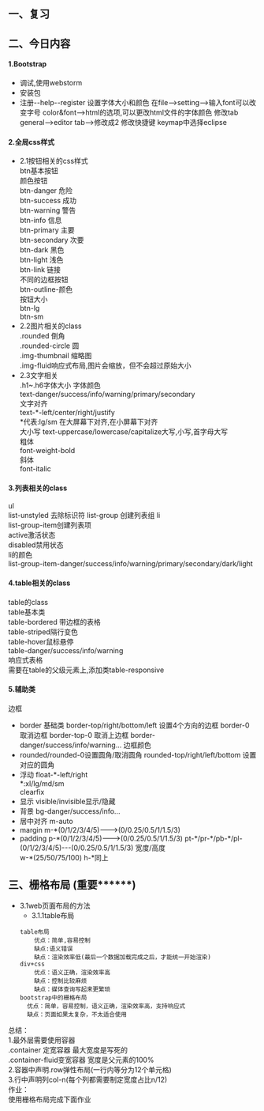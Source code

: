 ##  一、复习  
## 二、今日内容  
#### 1.Bootstrap  
+ 调试,使用webstorm
+ 安装包
+ 注册--help--register
设置字体大小和颜色
在file-->setting-->输入font可以改变字号
color&font-->html的选项,可以更改html文件的字体颜色
修改tab
general-->editor tab-->修改成2
修改快捷键
keymap中选择eclipse
#### 2.全局css样式  
+ 2.1按钮相关的css样式  
btn基本按钮  
颜色按钮  
btn-danger  危险    
btn-success  成功  
btn-warning  警告  
btn-info  信息  
btn-primary  主要  
btn-secondary  次要  
btn-dark  黑色  
btn-light  浅色  
btn-link 链接  
不同的边框按钮  
btn-outline-颜色  
按钮大小  
btn-lg  
btn-sm      
+ 2.2图片相关的class  
.rounded 倒角  
.rounded-circle 圆  
.img-thumbnail 缩略图  
.img-fluid响应式布局,图片会缩放，但不会超过原始大小  
+ 2.3文字相关    
.h1~.h6字体大小 
字体颜色  
text-danger/success/info/warning/primary/secondary  
文字对齐  
text-*-left/center/right/justify  
*代表:lg/sm 在大屏幕下对齐,在小屏幕下对齐  
大小写 
text-uppercase/lowercase/capitalize大写,小写,首字母大写  
粗体  
font-weight-bold  
斜体  
font-italic  
#### 3.列表相关的class   
ul   
list-unstyled  去除标识符
list-group 创建列表组 
li  
list-group-item创建列表项  
active激活状态  
disabled禁用状态  
li的颜色  
list-group-item-danger/success/info/warning/primary/secondary/dark/light  
#### 4.table相关的class      
table的class  
table基本类  
table-bordered 带边框的表格  
table-striped隔行变色  
table-hover鼠标悬停  
table-danger/success/info/warning  
响应式表格  
需要在table的父级元素上,添加类table-responsive   
#### 5.辅助类  
边框  
+ border 基础类
border-top/right/bottom/left  设置4个方向的边框
border-0  取消边框
border-top-0  取消上边框
border-danger/success/info/warning... 边框颜色  
+ rounded/rounded-0设置圆角/取消圆角
rounded-top/right/left/bottom 设置对应的圆角    
+ 浮动
float-*-left/right  
*:xl/lg/md/sm  
clearfix    
+ 显示
visible/invisible显示/隐藏  
+ 背景
bg-danger/success/info...  
+ 居中对齐
m-auto  
+ margin
m-\*(0/1/2/3/4/5)--->(0/0.25/0.5/1/1.5/3)
+ padding
p-\*(0/1/2/3/4/5)--->(0/0.25/0.5/1/1.5/3)
pt-\*/pr-\*/pb-\*/pl-(0/1/2/3/4/5)---(0/0.25/0.5/1/1.5/3)
宽度/高度  
w-\*(25/50/75/100)
h-*同上  
## 三、栅格布局 (重要******)   
+ 3.1web页面布局的方法 
    + 3.1.1table布局   
    ```  
    table布局  
        优点：简单,容易控制
        缺点:语义错误
        缺点：渲染效率低(最后一个数据加载完成之后，才能统一开始渲染)
    div+css  
        优点：语义正确，渲染效率高
        缺点：控制比较麻烦
        缺点：媒体查询写起来更繁琐
    bootstrap中的栅格布局
      优点：简单，容易控制，语义正确，渲染效率高，支持响应式
      缺点：页面如果太复杂，不太适合使用
    ```  
总结：  
1.最外层需要使用容器  
.container 定宽容器 最大宽度是写死的  
.container-fluid变宽容器 宽度是父元素的100%  
2.容器中声明.row弹性布局(一行内等分为12个单元格)  
3.行中声明列col-n(每个列都需要制定宽度占比n/12)    
作业：  
使用栅格布局完成下面作业  




     







